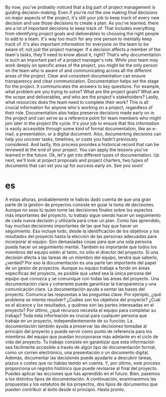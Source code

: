 By now, you've probably noticed that a big part of project management is guiding decision-making. Even if you're not the one making final decisions on major aspects of the project, it's still your job to keep track of every new decision and use those decisions to create a plan. As you've learned, there are a lot of important decisions to keep track of. That includes everything from identifying project goals and deliverables to choosing the right people to add to a team. It's way too much for any one person to mentally keep track of. It's also important information for everyone on the team to be aware of; not just the project manager. If a decision affects a member of the team's tasks, they'll need to know about it, right? That's why documentation is such an important part of a project manager's role. While your team may work deeply on specific areas of the project, you might be the only person on the team who is aware of and communicating across all the different areas of the project. Clear and consistent documentation can ensure transparency and clear communication. Documentation helps set the stage for the project. It communicates the answers to key questions. For example, what problem are you trying to solve? What are the project goals? What are the scope and deliverables, and who are the project's stakeholders? Lastly, what resources does the team need to complete their work? This is all crucial information for anyone who's working on a project, regardless of their role. Documentation also helps preserve decisions made early on in the project and can serve as a reference point for team members who might join later in the project life cycle. It's your job to ensure that this information is easily accessible through some kind of formal documentation, like an e-mail, a presentation, or a digital document. Also, documenting decisions can help you uncover tasks, timelines, or costs you hadn't previously considered. And lastly, this process provides a historical record that can be reviewed at the end of your project. You can apply the lessons you've learned in the future. Ok, let's get into different types of documentation. Up next, we'll look at project proposals and project charters, two types of documents that can set you up for success early on. See you soon!
# es 
A estas alturas, probablemente te habrás dado cuenta de que una gran parte de la gestión de proyectos consiste en guiar la toma de decisiones.
Aunque no seas tú quien tome las decisiones finales sobre los aspectos más importantes del proyecto, tu trabajo sigue siendo hacer un seguimiento de cada nueva decisión y utilizarla para crear un plan.
Como has aprendido, hay muchas decisiones importantes de las que hay que hacer un seguimiento. Eso incluye todo, desde la identificación de los objetivos y los resultados del proyecto hasta la elección de las personas adecuadas para incorporar al equipo.
Son demasiadas cosas para que una sola persona pueda hacer un seguimiento mental. También es importante que todos los miembros del equipo estén al tanto, no sólo el director del proyecto. Si una decisión afecta a las tareas de un miembro del equipo, tendrá que saberlo, ¿verdad? Por eso la documentación es una parte tan importante del papel de un gestor de proyectos. Aunque su equipo trabaje a fondo en áreas específicas del proyecto, es posible que usted sea la única persona del equipo que conozca y se comunique con todas las áreas del proyecto.
Una documentación clara y coherente puede garantizar la transparencia y una comunicación clara. La documentación ayuda a sentar las bases del proyecto. Comunica las respuestas a las preguntas clave.
Por ejemplo, ¿qué problema se intenta resolver? ¿Cuáles son los objetivos del proyecto? ¿Cuál es el alcance y los resultados, y quiénes son las partes interesadas en el proyecto?
Por último, ¿qué recursos necesita el equipo para completar su trabajo? Toda esta información es crucial para cualquier persona que trabaje en un proyecto, independientemente de su función.
La documentación también ayuda a preservar las decisiones tomadas al principio del proyecto y puede servir como punto de referencia para los miembros del equipo que puedan incorporarse más adelante en el ciclo de vida del proyecto.
Tu trabajo consiste en garantizar que esta información sea fácilmente accesible a través de algún tipo de documentación formal, como un correo electrónico, una presentación o un documento digital. Además, documentar las decisiones puede ayudarte a descubrir tareas, plazos o costes que no habías tenido en cuenta. Y, por último, este proceso proporciona un registro histórico que puede revisarse al final del proyecto. Puedes aplicar las lecciones que has aprendido en el futuro. Bien, pasemos a los distintos tipos de documentación. A continuación, examinaremos las propuestas y los estatutos de los proyectos, dos tipos de documentos que pueden contribuir al éxito desde el principio. Hasta pronto.